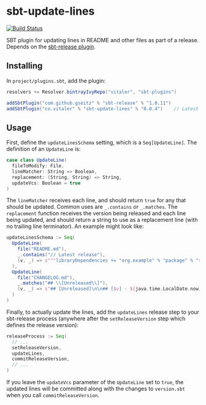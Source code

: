 # sbt-update-lines

[![Build Status](https://badge.buildkite.com/4ccfb35115aea9504d88cd08aa7256309efc870fb4c7a365d6.svg)](https://buildkite.com/vital/sbt-update-lines)

SBT plugin for updating lines in README and other files as part of a release.
Depends on the [sbt-release plugin](https://github.com/sbt/sbt-release).

## Installing

In `project/plugins.sbt`, add the plugin:

```sbt
resolvers += Resolver.bintrayIvyRepo("vitaler", "sbt-plugins")

addSbtPlugin("com.github.gseitz" % "sbt-release" % "1.0.11")
addSbtPlugin("co.vitaler" % "sbt-update-lines" % "0.0.4")    // Latest release
```

## Usage

First, define the `updateLinesSchema` setting, which is a `Seq[UpdateLine]`. The
definition of an `UpdateLine` is:

```scala
case class UpdateLine(
  fileToModify: File,
  lineMatcher: String => Boolean,
  replacement: (String, String) => String,
  updateVcs: Boolean = true
)
```

The `lineMatcher` receives each line, and should return `true` for any that
should be updated. Common uses are `_.contains` or `_.matches`. The `replacement`
function receives the version being released and each line
being updated, and should return a string to use as a replacement line (with no
trailing line terminator). An example might look like:

```sbt
updateLinesSchema := Seq(
  UpdateLine(
    file("README.md"),
    _.contains("// Latest release"),
    (v, _) => s"""libraryDependencies += "org.example" % "package" % "$v" // Latest release"""
  ),
  UpdateLine(
    file("CHANGELOG.md"),
    _.matches("## \\[Unreleased\\]"),
    (v, _) => s"## [Unreleased]\n\n## [$v] - ${java.time.LocalDate.now}"
  )
)
```

Finally, to actually update the lines, add the `updateLines` release step to your
sbt-release process (anywhere after the `setReleaseVersion` step which
defines the release version):

```sbt
releaseProcess := Seq(
  // ...
  setReleaseVersion,
  updateLines,
  commitReleaseVersion,
  // ...
)
```

If you leave the `updateVcs` parameter of the `UpdateLine` set to `true`, the
updated lines will be committed along with the changes to `version.sbt` when you
call `commitReleaseVersion`.
